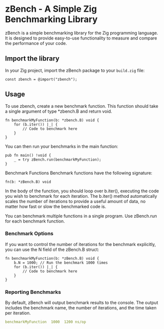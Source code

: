 # zBench - A Simple Zig Benchmarking Library
zBench is a simple benchmarking library for the Zig programming language. It is designed to provide easy-to-use functionality to measure and compare the performance of your code.

## Import the library
In your Zig project, import the zBench package to your `build.zig` file:

```zig
const zbench = @import("zbench");
```

## Usage
To use zbench, create a new benchmark function. This function should take a single argument of type *zbench.B and return void.

```zig
fn benchmarkMyFunction(b: *zbench.B) void {
    for (b.iter()) |_| {
        // Code to benchmark here
    }
}
```
You can then run your benchmarks in the main function:
```zig
pub fn main() !void {
    _ = try zBench.run(benchmarkMyFunction);
}
```

Benchmark Functions
Benchmark functions have the following signature:

```zig
fn(b: *zBench.B) void
```
In the body of the function, you should loop over b.iter(), executing the code you wish to benchmark for each iteration. The b.iter() method automatically scales the number of iterations to provide a useful amount of data, no matter how fast or slow the benchmarked code is.

You can benchmark multiple functions in a single program. Use zBench.run for each benchmark function.

### Benchmark Options
If you want to control the number of iterations for the benchmark explicitly, you can use the N field of the zBench.B struct:

```zig
fn benchmarkMyFunction(b: *zBench.B) void {
    b.N = 1000; // Run the benchmark 1000 times
    for (b.iter()) |_| {
        // Code to benchmark here
    }
}
```
### Reporting Benchmarks
By default, zBench will output benchmark results to the console. The output includes the benchmark name, the number of iterations, and the time taken per iteration.

```yaml
benchmarkMyFunction  1000  1200 ns/op
```
